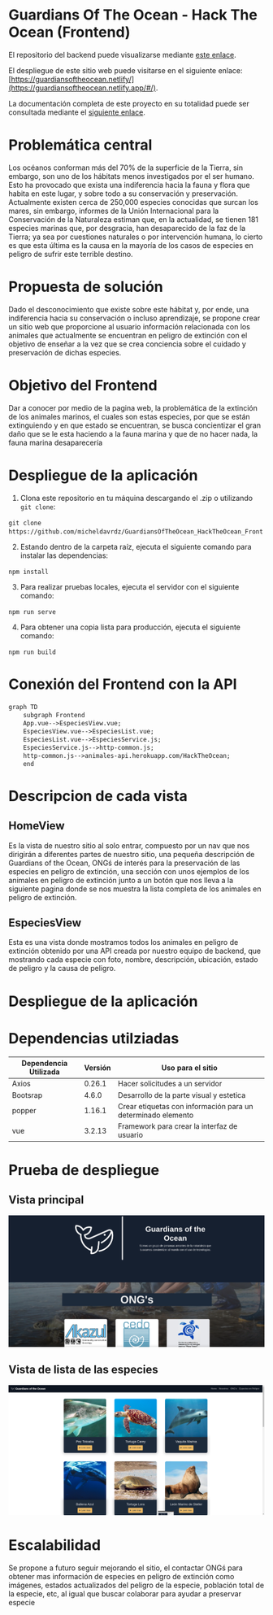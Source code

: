 # Guardians Of The Ocean - Hack The Ocean (Frontend)

El repositorio del backend puede visualizarse mediante [este enlace](https://github.com/AleGV258/GuardiansOfTheOcean_HackTheOcean_Back).

El despliegue de este sitio web puede visitarse en el siguiente enlace: [https://guardiansoftheocean.netlify/](https://guardiansoftheocean.netlify.app/#/).

La documentación completa de este proyecto en su totalidad puede ser consultada mediante el [siguiente enlace](https://bit.ly/3yJOCR3).

# Problemática central

Los océanos conforman más del 70% de la superficie de la Tierra, sin embargo, son uno de los hábitats menos investigados por el ser humano. Esto ha provocado que exista una indiferencia hacia la fauna y flora que habita en este lugar, y sobre todo a su conservación y preservación. Actualmente existen cerca de 250,000 especies conocidas que surcan los mares, sin embargo, informes de la Unión Internacional para la Conservación de la Naturaleza estiman que, en la actualidad, se tienen 181 especies marinas que, por desgracia, han desaparecido de la faz de la Tierra; ya sea por cuestiones naturales o por intervención humana, lo cierto es que esta última es la causa en la mayoría de los casos de especies en peligro de sufrir este terrible destino.

# Propuesta de solución

Dado el desconocimiento que existe sobre este hábitat y, por ende, una indiferencia hacia su conservación o incluso aprendizaje, se propone crear un sitio web que proporcione al usuario información relacionada con los animales que actualmente se encuentran en peligro de extinción con el objetivo de enseñar a la vez que se crea conciencia sobre el cuidado y preservación de dichas especies.

# Objetivo del Frontend

Dar a conocer por medio de la pagina web, la problemática de la extinción de los animales marinos, el cuales son estas especies, por que se están extinguiendo y en que estado se encuentran, se busca concientizar el gran daño que se le esta haciendo a la fauna marina y que de no hacer nada, la fauna marina desaparecería

# Despliegue de la aplicación

1. Clona este repositorio en tu máquina descargando el .zip o utilizando `git clone`:

`git clone https://github.com/micheldavrdz/GuardiansOfTheOcean_HackTheOcean_Front`

2. Estando dentro de la carpeta raíz, ejecuta el siguiente comando para instalar las dependencias:

`npm install`

3. Para realizar pruebas locales, ejecuta el servidor con el siguiente comando:

`npm run serve`

4. Para obtener una copia lista para producción, ejecuta el siguiente comando:

`npm run build`

# Conexión del Frontend con la API

```mermaid
graph TD
    subgraph Frontend
    App.vue-->EspeciesView.vue;
    EspeciesView.vue-->EspeciesList.vue;
    EspeciesList.vue-->EspeciesService.js;
    EspeciesService.js-->http-common.js;
    http-common.js-->animales-api.herokuapp.com/HackTheOcean;
    end
```
# Descripcion de cada vista

## HomeView

Es la vista de nuestro sitio al solo entrar, compuesto por un nav que nos dirigirán a diferentes partes de nuestro sitio, una pequeña descripción de Guardians of the Ocean, ONGś de interés para la preservación de las especies en peligro de extinción, una sección con unos ejemplos de los animales en peligro de extinción junto a un botón que nos lleva a la siguiente pagina donde se nos muestra la lista completa de los animales en peligro de extinción.

## EspeciesView

Esta es una vista donde mostramos todos los animales en peligro de extinción obtenido por una API creada por nuestro equipo de backend, que mostrando cada especie con foto, nombre, descripción, ubicación, estado de peligro y la causa de peligro.

# Despliegue de la aplicación

# Dependencias utilziadas
| Dependencia Utilizada | Versión |Uso para el sitio |
| ------------- | ------------- |------------- |
| Axios  | 0.26.1 |Hacer solicitudes a un servidor   |
| Bootsrap  | 4.6.0 | Desarrollo de la parte visual y estetica |
| popper  | 1.16.1 | Crear etiquetas con información para un determinado elemento  |
| vue  | 3.2.13 |Framework para crear la interfaz de usuario  |

# Prueba de despliegue

## Vista principal
![Vista principal](https://raw.githubusercontent.com/alfonso-ramos/GotO/master/index.png)

## Vista de lista de las especies
![Vista de especies](https://raw.githubusercontent.com/alfonso-ramos/GotO/master/especies.png)

# Escalabilidad

Se propone a futuro seguir mejorando el sitio, el contactar ONGś para obtener mas información de especies en peligro de extinción como imágenes, estados actualizados del peligro de la especie, población total de la especie, etc, al igual que buscar colaborar para ayudar a preservar especie
